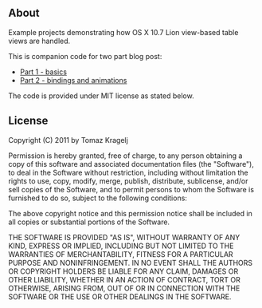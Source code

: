About
-----

Example projects demonstrating how OS X 10.7 Lion view-based table views are handled.

This is companion code for two part blog post:

* [Part 1 - basics](http://www.gentlebytes.com/2011/08/view-based-table-views-in-lion-part-1-of-2/)
* [Part 2 - bindings and animations](http://www.gentlebytes.com/2011/08/view-based-table-views-in-lion-part-2-of-2/)

The code is provided under MIT license as stated below.


License
-------

Copyright (C) 2011 by Tomaz Kragelj

Permission is hereby granted, free of charge, to any person obtaining a copy
of this software and associated documentation files (the "Software"), to deal
in the Software without restriction, including without limitation the rights
to use, copy, modify, merge, publish, distribute, sublicense, and/or sell
copies of the Software, and to permit persons to whom the Software is
furnished to do so, subject to the following conditions:

The above copyright notice and this permission notice shall be included in
all copies or substantial portions of the Software.

THE SOFTWARE IS PROVIDED "AS IS", WITHOUT WARRANTY OF ANY KIND, EXPRESS OR
IMPLIED, INCLUDING BUT NOT LIMITED TO THE WARRANTIES OF MERCHANTABILITY,
FITNESS FOR A PARTICULAR PURPOSE AND NONINFRINGEMENT. IN NO EVENT SHALL THE
AUTHORS OR COPYRIGHT HOLDERS BE LIABLE FOR ANY CLAIM, DAMAGES OR OTHER
LIABILITY, WHETHER IN AN ACTION OF CONTRACT, TORT OR OTHERWISE, ARISING FROM,
OUT OF OR IN CONNECTION WITH THE SOFTWARE OR THE USE OR OTHER DEALINGS IN
THE SOFTWARE.